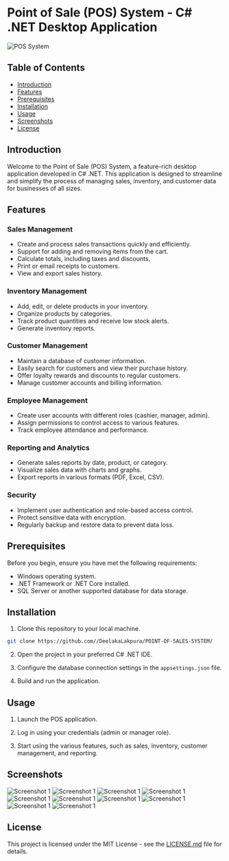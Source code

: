 # Point of Sale (POS) System - C# .NET Desktop Application

![POS System](pos-system.png)

## Table of Contents

- [Introduction](#introduction)
- [Features](#features)
- [Prerequisites](#prerequisites)
- [Installation](#installation)
- [Usage](#usage)
- [Screenshots](#screenshots)
- [License](#license)

## Introduction

Welcome to the Point of Sale (POS) System, a feature-rich desktop application developed in C# .NET. This application is designed to streamline and simplify the process of managing sales, inventory, and customer data for businesses of all sizes.

## Features

### Sales Management
- Create and process sales transactions quickly and efficiently.
- Support for adding and removing items from the cart.
- Calculate totals, including taxes and discounts.
- Print or email receipts to customers.
- View and export sales history.

### Inventory Management
- Add, edit, or delete products in your inventory.
- Organize products by categories.
- Track product quantities and receive low stock alerts.
- Generate inventory reports.

### Customer Management
- Maintain a database of customer information.
- Easily search for customers and view their purchase history.
- Offer loyalty rewards and discounts to regular customers.
- Manage customer accounts and billing information.

### Employee Management
- Create user accounts with different roles (cashier, manager, admin).
- Assign permissions to control access to various features.
- Track employee attendance and performance.

### Reporting and Analytics
- Generate sales reports by date, product, or category.
- Visualize sales data with charts and graphs.
- Export reports in various formats (PDF, Excel, CSV).

### Security
- Implement user authentication and role-based access control.
- Protect sensitive data with encryption.
- Regularly backup and restore data to prevent data loss.

## Prerequisites

Before you begin, ensure you have met the following requirements:

- Windows operating system.
- .NET Framework or .NET Core installed.
- SQL Server or another supported database for data storage.

## Installation

1. Clone this repository to your local machine.

```bash
git clone https://github.com//DeelakaLakpura/POINT-OF-SALES-SYSTEM/
```

2. Open the project in your preferred C# .NET IDE.

3. Configure the database connection settings in the `appsettings.json` file.

4. Build and run the application.

## Usage

1. Launch the POS application.

2. Log in using your credentials (admin or manager role).

3. Start using the various features, such as sales, inventory, customer management, and reporting.

## Screenshots

![Screenshot 1](SS/ss01.png)
![Screenshot 1](SS/ss02.png)
![Screenshot 1](SS/SS03.png)
![Screenshot 1](SS/SS04.png)
![Screenshot 1](SS/SS05.png)
![Screenshot 1](SS/SS06.png)
![Screenshot 1](SS/SS07.png)
![Screenshot 1](SS/SS08.png)
![Screenshot 1](SS/SS09.png)
![Screenshot 1](SS/SS10.png)


## License

This project is licensed under the MIT License - see the [LICENSE.md](LICENSE.md) file for details.
